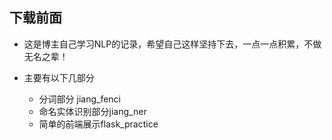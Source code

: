 ## 下载前面

- 这是博主自己学习NLP的记录，希望自己这样坚持下去，一点一点积累，不做无名之辈！

- 主要有以下几部分
    - 分词部分 jiang_fenci
    - 命名实体识别部分jiang_ner
    - 简单的前端展示flask_practice
    
